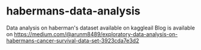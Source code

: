 # habermans-data-analysis
Data analysis on haberman's dataset available on kaggleail
Blog is available on https://medium.com/@arunm8489/exploratory-data-analysis-on-habermans-cancer-survival-data-set-3923cda7e3d2
